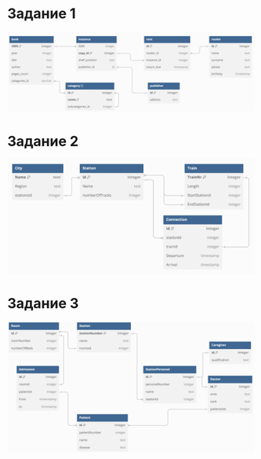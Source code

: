
# Задание 1
![alt text](task1.png)
# Задание 2
![alt text](task2.png)
# Задание 3
![alt text](task3.png)
